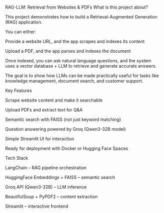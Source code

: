 RAG-LLM: Retrieval from Websites & PDFs
What is this project about?

This project demonstrates how to build a Retrieval-Augmented Generation (RAG) application.

You can either:

Provide a website URL, and the app scrapes and indexes its content

Upload a PDF, and the app parses and indexes the document

Once indexed, you can ask natural language questions, and the system uses a vector database + LLM to retrieve and generate accurate answers.

The goal is to show how LLMs can be made practically useful for tasks like knowledge management, document search, and customer support.

Key Features

Scrape website content and make it searchable

Upload PDFs and extract text for Q&A

Semantic search with FAISS (not just keyword matching)

Question answering powered by Groq (Qwen3-32B model)

Simple Streamlit UI for interaction

Ready for deployment with Docker or Hugging Face Spaces

Tech Stack

LangChain – RAG pipeline orchestration

HuggingFace Embeddings + FAISS – semantic search

Groq API (Qwen3-32B) – LLM inference

BeautifulSoup + PyPDF2 – content extraction

Streamlit – interactive frontend
